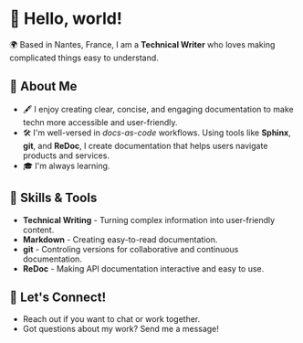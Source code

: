 # 👋 Hello, world!

🌍 Based in Nantes, France, I am a **Technical Writer** who loves making complicated things easy to understand.

## 📖 About Me

- 🖋 I enjoy creating clear, concise, and engaging documentation to make techn more accessible and user-friendly.
- 🛠 I'm well-versed in _docs-as-code_ workflows. Using tools like **Sphinx**, **git**, and **ReDoc**, I create documentation that helps users navigate products and services.
- 🎓 I'm always learning.

## 📌 Skills & Tools

- **Technical Writing** - Turning complex information into user-friendly content.
- **Markdown** - Creating easy-to-read documentation.
- **git** - Controling versions for collaborative and continuous documentation.
- **ReDoc** - Making API documentation interactive and easy to use.

## 🤝 Let's Connect!

- Reach out if you want to chat or work together.
- Got questions about my work? Send me a message!
